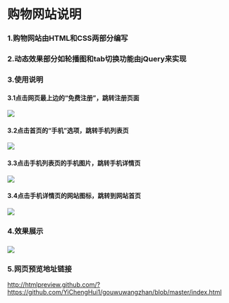 # 购物网站说明

### 1.购物网站由HTML和CSS两部分编写

### 2.动态效果部分如轮播图和tab切换功能由jQuery来实现

### 3.使用说明

#### 3.1点击网页最上边的“免费注册”，跳转注册页面

![](https://github.com/YiChengHui1/gouwuwangzhan/tree/master/img_readme/1.png)

#### 3.2点击首页的“手机”选项，跳转手机列表页

![](https://github.com/YiChengHui1/gouwuwangzhan/tree/master/img_readme/4.png)

#### 3.3点击手机列表页的手机图片，跳转手机详情页

![](https://github.com/YiChengHui1/gouwuwangzhan/tree/master/img_readme/3.png)

#### 3.4点击手机详情页的网站图标，跳转到网站首页

![](https://github.com/YiChengHui1/gouwuwangzhan/tree/master/img_readme/5.png)

### 4.效果展示

### ![](https://github.com/YiChengHui1/gouwuwangzhan/tree/master/img_readme/20190805_194431.gif)

### 5.网页预览地址链接

http://htmlpreview.github.com/?https://github.com/YiChengHui1/gouwuwangzhan/blob/master/index.html